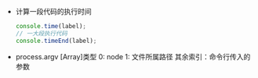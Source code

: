 - 计算一段代码的执行时间

    ```js
    console.time(label);
    // 一大段执行代码
    console.timeEnd(label);
    ```
- process.argv [Array]类型
  0: node
  1: 文件所属路径
  其余索引：命令行传入的参数